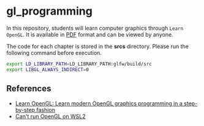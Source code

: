 # gl_programming
In this repository, students will learn computer graphics through `Learn OpenGL`. It is available in [PDF](https://learnopengl.com/book/book_pdf.pdf) format and can be viewed by anyone.

The code for each chapter is stored in the **srcs** directory. Please run the following command before execution.

```bash
export LD_LIBRARY_PATH=LD_LIBRARY_PATH:glfw/build/src
export LIBGL_ALWAYS_INDIRECT=0
```

## References
- [Learn OpenGL: Learn modern OpenGL graphics programming in a step-by-step fashion](https://learnopengl.com/book/book_pdf.pdf)
- [Can't run OpenGL on WSL2](https://stackoverflow.com/questions/66497147/cant-run-opengl-on-wsl2)
